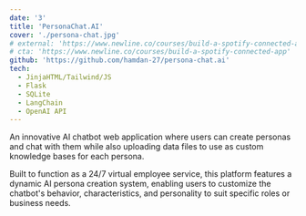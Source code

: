 ```yaml
---
date: '3'
title: 'PersonaChat.AI'
cover: './persona-chat.jpg'
# external: 'https://www.newline.co/courses/build-a-spotify-connected-app'
# cta: 'https://www.newline.co/courses/build-a-spotify-connected-app'
github: 'https://github.com/hamdan-27/persona-chat.ai'
tech:
  - JinjaHTML/Tailwind/JS
  - Flask
  - SQLite
  - LangChain
  - OpenAI API
---
```


An innovative AI chatbot web application where users can create personas and chat with them while also uploading data files to use as custom knowledge bases for each persona.

Built to function as a 24/7 virtual employee service, this platform features a dynamic AI persona creation system, enabling users to customize the chatbot's behavior, characteristics, and personality to suit specific roles or business needs.
